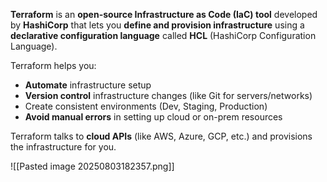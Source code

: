 **Terraform** is an **open-source Infrastructure as Code (IaC) tool** developed by **HashiCorp** that lets you **define and provision infrastructure** using a **declarative configuration language** called **HCL** (HashiCorp Configuration Language).

Terraform helps you:

- **Automate** infrastructure setup
- **Version control** infrastructure changes (like Git for servers/networks)
- Create consistent environments (Dev, Staging, Production)
- **Avoid manual errors** in setting up cloud or on-prem resources

Terraform talks to **cloud APIs** (like AWS, Azure, GCP, etc.) and provisions the infrastructure for you.

![[Pasted image 20250803182357.png]]